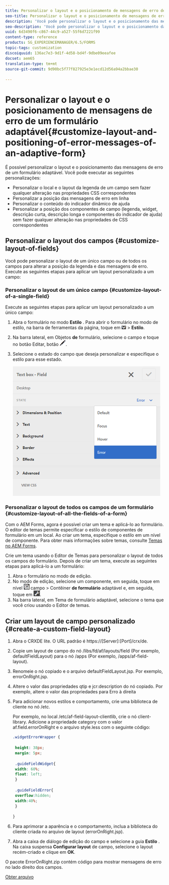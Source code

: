```yaml
---
title: Personalizar o layout e o posicionamento de mensagens de erro de um formulário adaptável
seo-title: Personalizar o layout e o posicionamento de mensagens de erro de um formulário adaptável
description: 'Você pode personalizar o layout e o posicionamento das mensagens de erro de um adaptador para. '
seo-description: 'Você pode personalizar o layout e o posicionamento das mensagens de erro de um adaptador para. '
uuid: 6d3490f6-c867-44c9-a527-55f6d7221f99
content-type: reference
products: SG_EXPERIENCEMANAGER/6.5/FORMS
topic-tags: customization
discoiquuid: 136ac7e3-9d1f-4d58-bd4f-9dbe09eeafee
docset: aem65
translation-type: tm+mt
source-git-commit: 9d90bc5f77f827925e3e1ecd12d56a94a2bbae30

---
```



# Personalizar o layout e o posicionamento de mensagens de erro de um formulário adaptável{#customize-layout-and-positioning-of-error-messages-of-an-adaptive-form}

É possível personalizar o layout e o posicionamento das mensagens de erro de um formulário adaptável. Você pode executar as seguintes personalizações:

* Personalizar o local e o layout da legenda de um campo sem fazer qualquer alteração nas propriedades CSS correspondentes
* Personalizar a posição das mensagens de erro em linha
* Personalizar o conteúdo do indicador dinâmico de ajuda
* Personalizar a posição dos componentes de campo (legenda, widget, descrição curta, descrição longa e componentes do indicador de ajuda) sem fazer qualquer alteração nas propriedades de CSS correspondentes

## Personalizar o layout dos campos {#customize-layout-of-fields}

Você pode personalizar o layout de um único campo ou de todos os campos para alterar a posição da legenda e das mensagens de erro. Execute as seguintes etapas para aplicar um layout personalizado a um campo:

### Personalizar o layout de um único campo {#customize-layout-of-a-single-field}

Execute as seguintes etapas para aplicar um layout personalizado a um único campo:

1. Abra o formulário no modo **Estilo** . Para abrir o formulário no modo de estilo, na barra de ferramentas da página, toque em ![tela suspensa](assets/canvas-drop-down.png) > **Estilo**.
1. Na barra lateral, em Objetos **de** formulário, selecione o campo e toque no botão Editar, botão ![editar](assets/edit-button.png).
1. Selecione o estado do campo que deseja personalizar e especifique o estilo para esse estado.

   ![Especificação do estilo em linha de um campo](assets/edit-error-state.png)

### Personalizar o layout de todos os campos de um formulário {#customize-layout-of-all-the-fields-of-a-form}

Com o AEM Forms, agora é possível criar um tema e aplicá-lo ao formulário. O editor de temas permite especificar o estilo de componentes de formulário em um local. Ao criar um tema, especifique o estilo em um nível de componente. Para obter mais informações sobre temas, consulte [Temas no AEM Forms](../../forms/using/themes.md).

Crie um tema usando o Editor de Temas para personalizar o layout de todos os campos do formulário. Depois de criar um tema, execute as seguintes etapas para aplicá-lo a um formulário:

1. Abra o formulário no modo de edição.
1. No modo de edição, selecione um componente, em seguida, toque em nível ![de](assets/field-level.png) campo > Contêiner **de formulário** adaptável e, em seguida, toque em ![cmppr](assets/cmppr.png).
1. Na barra lateral, em Tema de formulário adaptável, selecione o tema que você criou usando o Editor de temas.

## Criar um layout de campo personalizado {#create-a-custom-field-layout}

1. Abra o CRXDE lite. O URL padrão é https://[Server]:[Port]/crx/de.
1. Copie um layout de campo do nó /libs/fd/af/layouts/field (Por exemplo, defaultFieldLayout) para o nó /apps (Por exemplo, /apps/af-field-layout).
1. Renomeie o nó copiado e o arquivo defaultFieldLayout.jsp. Por exemplo, errorOnRight.jsp.

1. Altere o valor das propriedades qtip e jcr:description do nó copiado. Por exemplo, altere o valor das propriedades para Erro à direita

1. Para adicionar novos estilos e comportamento, crie uma biblioteca de cliente no nó /etc.

   Por exemplo, no local /etc/af-field-layout-clientlib, crie o nó client-library. Adicione a propriedade category com o valor af.field.errorOnRight e o arquivo style.less com o seguinte código:

   ```css
   .widgetErrorWrapper {
   
    height: 38px;
    margin: 5px;
   
    .guideFieldWidget{
    width: 60%;
    float: left; 
    }
   
    .guideFieldError{
    overflow:hidden;
    width:40%; 
    }
   
   }
   ```

1. Para aprimorar a aparência e o comportamento, inclua a biblioteca do cliente criada no arquivo de layout (errorOnRight.jsp).
1. Abra a caixa de diálogo de edição do campo e selecione a guia **Estilo** . Na caixa suspensa **Configurar layout** de campo, selecione o layout recém-criado e clique em **OK**.

O pacote ErrorOnRight.zip contém código para mostrar mensagens de erro no lado direito dos campos.

[Obter arquivo](assets/erroronright.zip)
